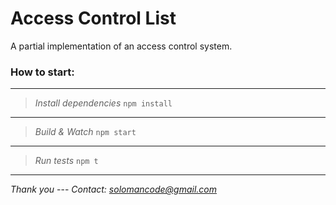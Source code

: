 # Access Control List
A partial implementation of an access control system.


### How to start:
---
> *Install dependencies*
    ```
    npm install
    ```
---
> *Build & Watch*
    ```
    npm start
    ```
---
> *Run tests*
    ```
    npm t
    ```
---

*Thank you* --- *Contact: solomancode@gmail.com*